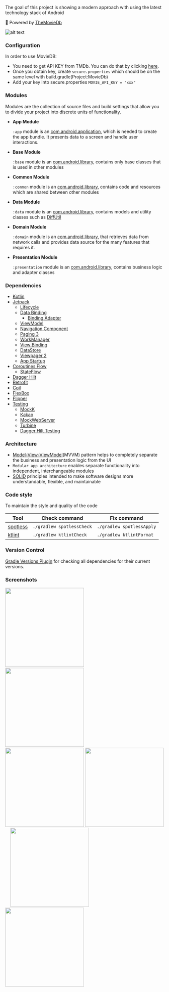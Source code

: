 The goal of this project is showing a modern approach with using the latest technology stack of Android

:dizzy: Powered by [TheMovieDb](https://www.themoviedb.org)

![alt text](https://cdn-images-1.medium.com/max/1200/1*vIR7iO-1GnY2xYxL6NiYkw.png)

### Configuration

In order to use MovieDB:
- You need to get API KEY from TMDb. You can do that by clicking [here](https://www.themoviedb.org/signup).
- Once you obtain key, create `secure.properties` which should be on the same level with build.gradle(Project:MovieDb)
- Add your key into secure.properties `MOVIE_API_KEY = "xxx" `

### Modules

Modules are the collection of source files and build settings that allow you to divide your project into discrete units of functionality.

- **App Module**

  `:app` module is an [com.android.application](https://developer.android.com/studio/projects/android-library), which is needed to create the app bundle. It presents data to a screen and handle user interactions.

- **Base Module**

  `:base` module is an [com.android.library](https://developer.android.com/studio/projects/android-library), contains only base classes that is used in other modules

- **Common Module**

  `:common` module is an [com.android.library](https://developer.android.com/studio/projects/android-library), contains code and resources which are shared between other modules

- **Data Module**

  `:data` module is an [com.android.library](https://developer.android.com/studio/projects/android-library), contains models and utility classes such as [DiffUtil](https://developer.android.com/reference/androidx/recyclerview/widget/DiffUtil)

- **Domain Module**

  `:domain` module is an [com.android.library](https://developer.android.com/studio/projects/android-library), that retrieves data from network calls and provides data source for the many features that requires it.

- **Presentation Module**

  `:presentation` module is an [com.android.library](https://developer.android.com/studio/projects/android-library), contains business logic and adapter classes

### Dependencies

- [Kotlin](https://kotlinlang.org)
- [Jetpack](https://developer.android.com/jetpack?gclid=CjwKCAiA25v_BRBNEiwAZb4-ZRLrSzIFlpm0NDTFGSuapyosjuVKi0AVLXGgVqSwqe46gejCg31LvRoCAwIQAvD_BwE&gclsrc=aw.ds)
    * [Lifecycle](https://developer.android.com/topic/libraries/architecture/lifecycle)
    * [Data Binding](https://developer.android.com/topic/libraries/data-binding)
      - [Binding Adapter](https://developer.android.com/topic/libraries/data-binding/binding-adapters)
    * [ViewModel](https://developer.android.com/topic/libraries/architecture/viewmodel)
    * [Navigation Component](https://developer.android.com/guide/navigation/navigation-getting-started)
    * [Paging 3](https://developer.android.com/topic/libraries/architecture/paging/v3-overview)
    * [WorkManager](https://developer.android.com/topic/libraries/architecture/workmanager)
    * [View Binding](https://developer.android.com/topic/libraries/view-binding)
    * [DataStore](https://developer.android.com/topic/libraries/architecture/datastore)
    * [Viewpager 2](https://developer.android.com/jetpack/androidx/releases/viewpager2)
    * [App Startup](https://developer.android.com/topic/libraries/app-startup)
- [Coroutines Flow](https://kotlinlang.org/docs/reference/coroutines/flow.html)
  - [StateFlow](https://developer.android.com/kotlin/flow/stateflow-and-sharedflow)
- [Dagger Hilt](https://dagger.dev/hilt/)
- [Retrofit](https://square.github.io/retrofit/)
- [Coil](https://github.com/coil-kt/coil)
- [FlexBox](https://github.com/google/flexbox-layout)
- [Flipper](https://github.com/facebook/flipper)
- [Testing](https://developer.android.com/training/testing/fundamentals)
  - [MockK](https://github.com/mockk/mockk)
  - [Kakao](https://github.com/KakaoCup/Kakao)
  - [MockWebServer](https://github.com/square/okhttp/tree/master/mockwebserver)
  - [Turbine](https://github.com/cashapp/turbine)
  - [Dagger Hilt Testing](https://developer.android.com/training/dependency-injection/hilt-testing)

### Architecture

- [Model-View-ViewModel](https://en.wikipedia.org/wiki/Model–view–viewmodel)(MVVM) pattern helps to completely separate the business and presentation logic from the UI
- `Modular app architecture` enables separate functionality into independent, interchangeable modules
- [SOLID](https://en.wikipedia.org/wiki/SOLID) principles intended to make software designs more understandable, flexible, and maintainable

### Code style

To maintain the style and quality of the code

| Tool                                                   |    Check command          |     Fix command
|--------------------------------------------------------|---------------------------|--------------------------- |
| [spotless](https://github.com/diffplug/spotless)       | `./gradlew spotlessCheck` | `./gradlew spotlessApply`  |
| [ktlint](https://github.com/pinterest/ktlint)          | `./gradlew ktlintCheck`   | `./gradlew ktlintFormat`   |

### Version Control

[Gradle Versions Plugin](https://github.com/ben-manes/gradle-versions-plugin) for checking all dependencies for their current versions.

### Screenshots

<img src="/art/movie_list_light.png" width="250" /> &nbsp;&nbsp;&nbsp; <img src="/art/movie_detail_light.png" width="250" /> &nbsp;&nbsp;&nbsp; <img src="/art/search_list_light.png" width="250" /> <img src="/art/movie_list_dark.png" width="250" /> &nbsp;&nbsp;&nbsp; <img src="/art/movie_detail_dark.png" width="250" /> &nbsp;&nbsp;&nbsp; <img src="/art/search_list_dark.png" width="250" />
